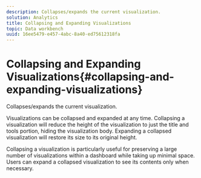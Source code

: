 ```yaml
---
description: Collapses/expands the current visualization.
solution: Analytics
title: Collapsing and Expanding Visualizations
topic: Data workbench
uuid: 16ee5479-e457-4abc-8a40-ed75612318fa
---
```


# Collapsing and Expanding Visualizations{#collapsing-and-expanding-visualizations}

Collapses/expands the current visualization.

Visualizations can be collapsed and expanded at any time. Collapsing a visualization will reduce the height of the visualization to just the title and tools portion, hiding the visualization body. Expanding a collapsed visualization will restore its size to its original height.

Collapsing a visualization is particularly useful for preserving a large number of visualizations within a dashboard while taking up minimal space. Users can expand a collapsed visualization to see its contents only when necessary. 

